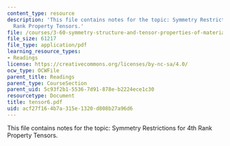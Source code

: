 ```yaml
---
content_type: resource
description: 'This file contains notes for the topic: Symmetry Restrictions for 4th
  Rank Property Tensors.'
file: /courses/3-60-symmetry-structure-and-tensor-properties-of-materials-fall-2005/acf27f164b7a315e1320d808b27a96d6_tensor6.pdf
file_size: 61217
file_type: application/pdf
learning_resource_types:
- Readings
license: https://creativecommons.org/licenses/by-nc-sa/4.0/
ocw_type: OCWFile
parent_title: Readings
parent_type: CourseSection
parent_uid: 5c93f2b1-5536-7d91-878e-b2224ece1c30
resourcetype: Document
title: tensor6.pdf
uid: acf27f16-4b7a-315e-1320-d808b27a96d6
---
```

This file contains notes for the topic: Symmetry Restrictions for 4th Rank Property Tensors.